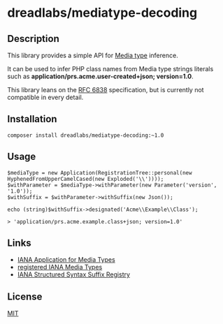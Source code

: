 # dreadlabs/mediatype-decoding

## Description

This library provides a simple API for [Media type](#def_media_type) inference.

It can be used to infer PHP class names from Media type strings literals such as 
**application/prs.acme.user-created+json; version=1.0**.

This library leans on the [RFC 6838](#rfc_6838) specification, but is currently
not compatible in every detail.

## Installation

    composer install dreadlabs/mediatype-decoding:~1.0

## Usage

    $mediaType = new Application(RegistrationTree::personal(new HyphenedFromUpperCamelCased(new Exploded('\\'))));
    $withParameter = $mediaType->withParameter(new Parameter('version', '1.0'));
    $withSuffix = $withParameter->withSuffix(new Json());
    
    echo (string)$withSuffix->designated('Acme\\Example\\Class');
    
    > 'application/prs.acme.example.class+json; version=1.0'

## Links

  * [IANA Application for Media Types](#iana_application)
  * [registered IANA Media Types](#registered_media_types)
  * [IANA Structured Syntax Suffix Registry](#suffix_registry)
  
## License

[MIT](LICENSE)

[def_media_type]: https://en.wikipedia.org/wiki/Media_type
[iana_application]: https://www.iana.org/form/media-types
[registered_media_types]: https://www.iana.org/assignments/media-types/media-types.xhtml
[suffix_registry]: https://www.iana.org/assignments/media-type-structured-suffix/media-type-structured-suffix.xhtml
